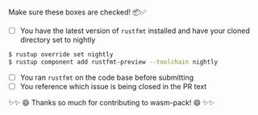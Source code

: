 Make sure these boxes are checked! 📦✅

- [ ] You have the latest version of `rustfmt` installed and have your 
      cloned directory set to nightly
```bash
$ rustup override set nightly
$ rustup component add rustfmt-preview --toolchain nightly
```
- [ ] You ran `rustfmt` on the code base before submitting
- [ ] You reference which issue is being closed in the PR text

✨✨ 😄 Thanks so much for contributing to wasm-pack! 😄 ✨✨
